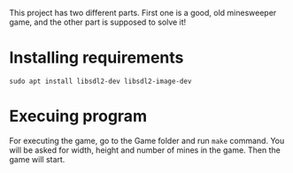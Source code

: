 This project has two different parts. First one is a good, old minesweeper game, and the other part is supposed to solve it!

# Installing requirements

```sudo apt install libsdl2-dev libsdl2-image-dev ```

# Execuing program
For executing the game, go to the Game folder and run ```make``` command. You will be asked for width, height and number of mines in the game. Then the game will start. 

